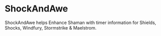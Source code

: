 # ShockAndAwe

ShockAndAwe helps Enhance Shaman with timer information for Shields, Shocks, Windfury, Stormstrike & Maelstrom.

